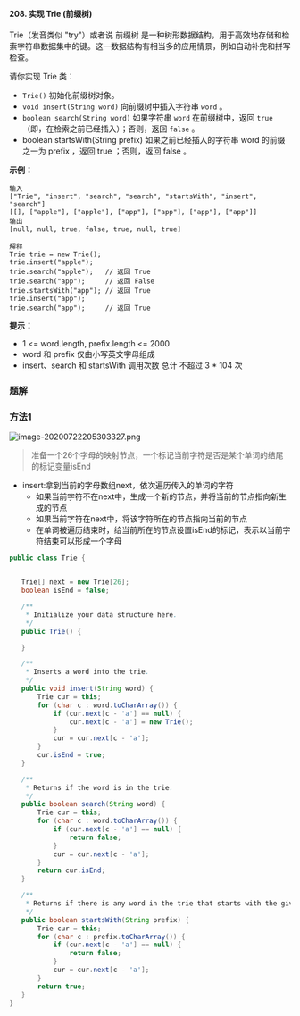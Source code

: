 #### 208. 实现 Trie (前缀树)

Trie（发音类似 "try"）或者说 前缀树 是一种树形数据结构，用于高效地存储和检索字符串数据集中的键。这一数据结构有相当多的应用情景，例如自动补完和拼写检查。

请你实现 Trie 类：

* `Trie()` 初始化前缀树对象。
* `void insert(String word)` 向前缀树中插入字符串 `word` 。
* `boolean search(String word)` 如果字符串 `word` 在前缀树中，返回 `true`（即，在检索之前已经插入）；否则，返回 `false` 。
* boolean startsWith(String prefix) 如果之前已经插入的字符串 word 的前缀之一为 prefix ，返回 true ；否则，返回 false 。




**示例：**

```shell
输入
["Trie", "insert", "search", "search", "startsWith", "insert", "search"]
[[], ["apple"], ["apple"], ["app"], ["app"], ["app"], ["app"]]
输出
[null, null, true, false, true, null, true]

解释
Trie trie = new Trie();
trie.insert("apple");
trie.search("apple");   // 返回 True
trie.search("app");     // 返回 False
trie.startsWith("app"); // 返回 True
trie.insert("app");
trie.search("app");     // 返回 True
```

**提示：**

* 1 <= word.length, prefix.length <= 2000
* word 和 prefix 仅由小写英文字母组成
* insert、search 和 startsWith 调用次数 总计 不超过 3 * 104 次

### 题解

### 方法1

![image-20200722205303327.png](http://gitlab.wsh-study.com/xp-study/LeeteCode/blob/master/数据结构/高级数据结构/前缀树/images/实现Trie(前缀树)/1.jpg)

> 准备一个26个字母的映射节点，一个标记当前字符是否是某个单词的结尾的标记变量isEnd

* insert:拿到当前的字母数组next，依次遍历传入的单词的字符
  * 如果当前字符不在next中，生成一个新的节点，并将当前的节点指向新生成的节点
  * 如果当前字符在next中，将该字符所在的节点指向当前的节点
  * 在单词被遍历结束时，给当前所在的节点设置isEnd的标记，表示以当前字符结束可以形成一个字母

 ```java
public class Trie {


    Trie[] next = new Trie[26];
    boolean isEnd = false;

    /**
     * Initialize your data structure here.
     */
    public Trie() {

    }

    /**
     * Inserts a word into the trie.
     */
    public void insert(String word) {
        Trie cur = this;
        for (char c : word.toCharArray()) {
            if (cur.next[c - 'a'] == null) {
                cur.next[c - 'a'] = new Trie();
            }
            cur = cur.next[c - 'a'];
        }
        cur.isEnd = true;
    }

    /**
     * Returns if the word is in the trie.
     */
    public boolean search(String word) {
        Trie cur = this;
        for (char c : word.toCharArray()) {
            if (cur.next[c - 'a'] == null) {
                return false;
            }
            cur = cur.next[c - 'a'];
        }
        return cur.isEnd;
    }

    /**
     * Returns if there is any word in the trie that starts with the given prefix.
     */
    public boolean startsWith(String prefix) {
        Trie cur = this;
        for (char c : prefix.toCharArray()) {
            if (cur.next[c - 'a'] == null) {
                return false;
            }
            cur = cur.next[c - 'a'];
        }
        return true;
    }
}
 ```

